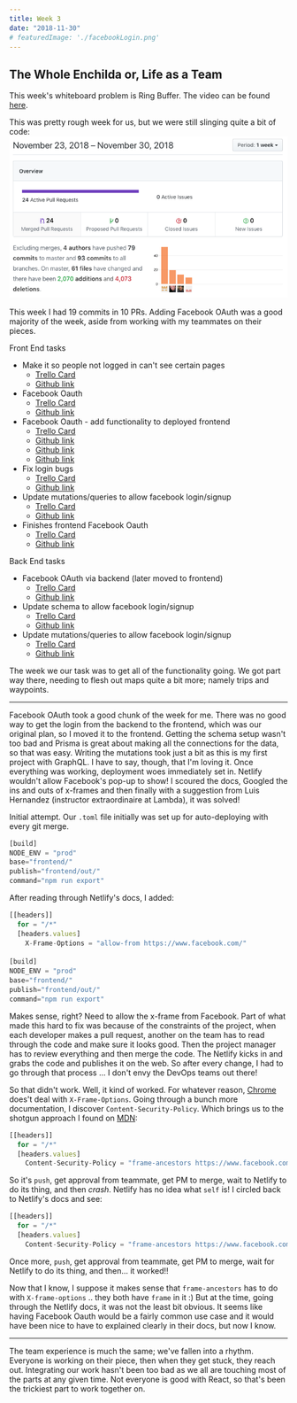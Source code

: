 ```yaml
---
title: Week 3
date: "2018-11-30"
# featuredImage: './facebookLogin.png'
---
```


## The Whole Enchilda or, Life as a Team

This week's whiteboard problem is Ring Buffer. The video can be found [here](https://youtu.be/kssbGeLKPH8).


This was pretty rough week for us, but we were still slinging quite a bit of code:
![gitGraph](./git_week_3.png)

This week I had 19 commits in 10 PRs. Adding Facebook OAuth was a good majority of the week, aside from working with my teammates on their pieces.

Front End tasks
*   Make it so people not logged in can't see certain pages
    *   [Trello Card](https://trello.com/c/uVmA98D9)
    *   [Github link](https://github.com/Lambda-School-Labs/Labs8-AdventureTracker/pull/42)
*   Facebook Oauth
    *   [Trello Card](https://trello.com/c/UAMvcOMX)
    *   [Github link](https://github.com/Lambda-School-Labs/Labs8-AdventureTracker/pull/45)
*   Facebook Oauth - add functionality to deployed frontend
    *   [Trello Card](https://trello.com/c/UAMvcOMX)
    *   [Github link](https://github.com/Lambda-School-Labs/Labs8-AdventureTracker/pull/67)
    *   [Github link](https://github.com/Lambda-School-Labs/Labs8-AdventureTracker/pull/68)
    *   [Github link](https://github.com/Lambda-School-Labs/Labs8-AdventureTracker/pull/69)
*   Fix login bugs
    *   [Trello Card](https://trello.com/c/LlSIr6ua)
    *   [Github link](https://github.com/Lambda-School-Labs/Labs8-AdventureTracker/pull/39)
*   Update mutations/queries to allow facebook login/signup
    *   [Trello Card](https://trello.com/c/UAMvcOMX)
    *   [Github link](https://github.com/Lambda-School-Labs/Labs8-AdventureTracker/pull/76)
*   Finishes frontend Facebook Oauth
    *   [Trello Card](https://trello.com/c/UAMvcOMX)
    *   [Github link](https://github.com/Lambda-School-Labs/Labs8-AdventureTracker/pull/80)

Back End tasks
*   Facebook OAuth via backend (later moved to frontend)
    *   [Trello Card](https://trello.com/c/UAMvcOMX)
    *   [Github link](https://github.com/Lambda-School-Labs/Labs8-AdventureTracker/pull/48)
*   Update schema to allow facebook login/signup
    *   [Trello Card](https://trello.com/c/UAMvcOMX)
    *   [Github link](https://github.com/Lambda-School-Labs/Labs8-AdventureTracker/pull/63)
*   Update mutations/queries to allow facebook login/signup
    *   [Trello Card](https://trello.com/c/UAMvcOMX)
    *   [Github link](https://github.com/Lambda-School-Labs/Labs8-AdventureTracker/pull/76)

The week we our task was to get all of the functionality going. We got part way there, needing to flesh out maps quite a bit more; namely trips and waypoints.

---

Facebook OAuth took a good chunk of the week for me. There was no good way to get the login from the backend to the frontend, which was our original plan, so I moved it to the frontend. Getting the schema setup wasn't too bad and Prisma is great about making all the connections for the data, so that was easy. Writing the mutations took just a bit as this is my first project with GraphQL. I have to say, though, that I'm loving it. Once everything was working, deployment woes immediately set in. Netlify wouldn't allow Facebook's pop-up to show! I scoured the docs, Googled the ins and outs of x-frames and then finally with a suggestion from Luis Hernandez (instructor extraordinaire at Lambda), it was solved!

Initial attempt. Our `.toml` file initially was set up for auto-deploying with every git merge.
```javascript
[build]
NODE_ENV = "prod"
base="frontend/"
publish="frontend/out/"
command="npm run export"
```

After reading through Netlify's docs, I added:
```javascript
[[headers]]
  for = "/*"
  [headers.values]
    X-Frame-Options = "allow-from https://www.facebook.com/"

[build]
NODE_ENV = "prod"
base="frontend/"
publish="frontend/out/"
command="npm run export"
```

Makes sense, right?  Need to allow the x-frame from Facebook. Part of what made this hard to fix was because of the constraints of the project, when each developer makes a pull request, another on the team has to read through the code and make sure it looks good. Then the project manager has to review everything and then merge the code. The Netlify kicks in and grabs the code and publishes it on the web. So after every change, I had to go through that process ... I don't envy the DevOps teams out there!

So that didn't work. Well, it kind of worked. For whatever reason, [Chrome](https://developer.mozilla.org/en-US/docs/Web/HTTP/Headers/X-Frame-Options#Browser_compatibility) does't deal with `X-Frame-Options`. Going through a bunch more documentation, I discover `Content-Security-Policy`. Which brings us to the shotgun approach I found on [MDN](https://developer.mozilla.org/en-US/docs/Web/HTTP/Headers/Content-Security-Policy#Multiple_content_security_policies):

```javascript
[[headers]]
  for = "/*"
  [headers.values]
    Content-Security-Policy = "frame-ancestors https://www.facebook.com; default-src 'self'; script-src 'self https://www.facebook.com/'; style-src 'self https://www.facebook.com/'"
```

So it's `push`, get approval from teammate, get PM to merge, wait to Netlify to do its thing, and then *crash*. Netlify has no idea what `self` is!  I circled back to Netlify's docs and see:

```javascript
[[headers]]
  for = "/*"
  [headers.values]
    Content-Security-Policy = "frame-ancestors https://www.facebook.com"
```

Once more, `push`, get approval from teammate, get PM to merge, wait for Netlify to do its thing, and then... it worked!!

Now that I know, I suppose it makes sense that `frame-ancestors` has to do with `X-frame-options` .. they both have `frame` in it :) But at the time, going through the Netlify docs, it was not the least bit obvious. It seems like having Facebook Oauth would be a fairly common use case and it would have been nice to have to explained clearly in their docs, but now I know.


---

The team experience is much the same; we've fallen into a rhythm. Everyone is working on their piece, then when they get stuck, they reach out. Integrating our work hasn't been too bad as we all are touching most of the parts at any given time. Not everyone is good with React, so that's been the trickiest part to work together on.
